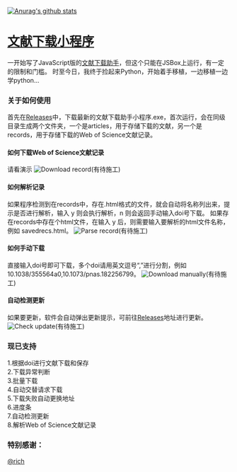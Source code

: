 [![Anurag's github stats](https://github-readme-stats.vercel.app/api?username=evilbutcher)](https://github.com/anuraghazra/github-readme-stats)

# [文献下载小程序](https://github.com/evilbutcher/Python/tree/master/ArticlesHelper)
一开始写了JavaScript版的[文献下载助手](https://github.com/evilbutcher/Code/tree/master/%E6%96%87%E7%8C%AE%E4%B8%8B%E8%BD%BD/%E6%96%87%E7%8C%AE%E4%B8%8B%E8%BD%BD%E5%8A%A9%E6%89%8B)，但这个只能在JSBox上运行，有一定的限制和门槛。
时至今日，我终于捡起来Python，开始着手移植，一边移植一边学python...  
### 关于如何使用
首先在[Releases](https://github.com/evilbutcher/Python/releases)中，下载最新的文献下载助手小程序.exe，首次运行，会在同级目录生成两个文件夹，一个是articles，用于存储下载的文献，另一个是records，用于存储下载的Web of Science文献记录。
#### 如何下载Web of Science文献记录
请看演示
![Download record]()(有待施工)
#### 如何解析记录
如果程序检测到在records中，存在.html格式的文件，就会自动将名称列出来，提示是否进行解析，输入 y 则会执行解析，n 则会返回手动输入doi号下载。
如果存在records中存在个html文件，在输入 y 后，则需要输入要解析的html文件名称，例如 savedrecs.html。
![Parse record]()(有待施工)
#### 如何手动下载
直接输入doi号即可下载，多个doi请用英文逗号“,”进行分割，例如 10.1038/355564a0,10.1073/pnas.182256799。
![Download manually]()(有待施工)
#### 自动检测更新
如果要更新，软件会自动弹出更新提示，可前往[Releases](https://github.com/evilbutcher/Python/releases)地址进行更新。
![Check update]()(有待施工)

### 现已支持
1.根据doi进行文献下载和保存  
2.下载异常判断  
3.批量下载  
4.自动交替请求下载  
5.下载失败自动更换地址  
6.进度条  
7.自动检测更新  
8.解析Web of Science文献记录

### 特别感谢：
[@rich](https://github.com/willmcgugan/rich)